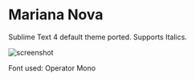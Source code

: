 # Mariana Nova

Sublime Text 4 default theme ported. Supports Italics.

![screenshot](https://github.com/widersky/[nova-mariana-theme]/blob/main/Images/screenshot.png?raw=true)

Font used: Operator Mono